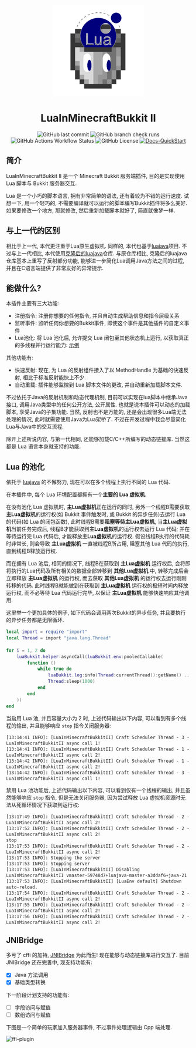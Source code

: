 <p align="center">
    <img src="logo.png" alt="logo"/>
</p>

<p align="center">
    <h1 align="center">LuaInMinecraftBukkit II</h1>
</p>

<p align="center">
    <img src="https://img.shields.io/github/last-commit/SmileYik/LuaInMinecraftBukkitII?style=flat-square" alt="GitHub last commit"/>
    <img src="https://img.shields.io/github/check-runs/SmileYik/LuaInMinecraftBukkitII/master?style=flat-square" alt="GitHub branch check runs"/>
    <img src="https://img.shields.io/github/actions/workflow/status/SmileYik/LuaInMinecraftBukkitII/gradle.yml?style=flat-square" alt="GitHub Actions Workflow Status"/>
    <img src="https://img.shields.io/github/license/SmileYik/LuaInMinecraftBukkitII?style=flat-square" alt="GitHub License"/>
    <a href="https://github.com/SmileYik/LuaInMinecraftBukkitII/blob/gh-page/docs/QuickStart.md">
        <img src="https://img.shields.io/badge/DOCS-QuickStart-blue?style=flat-square" alt="Docs-QuickStart"/>
    </a>
</p>

[luajava-jasonsantos]: https://github.com/jasonsantos/luajava
[luajava-smileyik]: https://github.com/SmileYik/luajava
[lua-pool-example]: https://github.com/SmileYik/LuaInMinecraftBukkitII/blob/gh-page/docs/en/GlobalVariable.md#pooledcallable---transform-a-lua-closure-into-a-closure-that-can-be-run-in-the-lua-pool
[jni-bridge]: ../modules/jni-bridge

## 简介

LuaInMinecraftBukkit II 是一个 Minecraft Bukkit 服务端插件, 目的是实现使用 Lua 脚本与 Bukkit 服务器交互.

Lua 是一个小巧的脚本语言, 拥有非常简单的语法, 还有着较为不错的运行速度. 
试想一下, 用一个轻巧的, 不需要编译就可以运行的脚本编写Bukkit插件将多么美好. 
如果要修改一个地方, 那就修改, 然后重新加载脚本就好了, 简直就像梦一样.

## 与上一代的区别

相比于上一代, 本代更注重于Lua原生虚拟机. 同样的, 本代也基于[luajava][luajava-jasonsantos]项目.
不过与上一代相比, 本代使用[克隆后的luajava][luajava-smileyik]仓库. 与原仓库相比, 克隆后的luajava仓库基本上重写了反射部分功能, 能够进一步简化Lua调用Java方法之间的过程, 并且在C语言端提供了非常友好的异常提示.

## 能做什么?

本插件主要有三大功能:

+ 注册指令: 注册你想要的任何指令, 并且自动生成帮助信息和指令层级关系
+ 监听事件: 监听任何你想要的Bukkit事件, 即使这个事件是其他插件的自定义事件
+ Lua池化: 将 Lua 池化后, 允许提交 Lua 闭包至其他状态机上运行, 以获取真正的多线程并行运行能力: [示例][lua-pool-example]

其他功能有:

+ 快速反射: 现在, 为 Lua 的反射组件接入了以 MethodHandle 为基础的快速反射, 相比于标准反射能快上不少.
+ 自动重载: 插件能够监控到 Lua 脚本文件的更改, 并自动重新加载脚本文件.

不过依托于Java的反射机制和动态代理机制, 目前可以实现在lua脚本中继承Java接口,
调用Java类型中的任何公开方法, 公开属性. 也就是说本插件可以动态的加载脚本, 
享受Java的子集功能. 当然, 反射也不是万能的, 还是会出现很多Lua端无法处理的情况, 
此时就需要使用Java为Lua架桥了. 不过在开发过程中我会尽量简化Lua与Java中的交互流程.

除开上述所说内容, 与第一代相同, 还能够加载C/C++所编写的动态链接库. 当然这都是
Lua 语言本身就支持的功能.

## Lua 的池化

依托于 [luajava][luajava-smileyik] 的不懈努力, 现在可以在多个线程上执行不同的 Lua 代码.

在本插件中, 每个 Lua 环境配置都拥有一个**主要的 Lua 虚拟机**. 

在没有池化 Lua 虚拟机时, **主Lua虚拟机**正在运行的同时, 
另外一个线程B需要获取**主Lua虚拟机**的运行权(如 Bukkit 事件触发时, 或 Bukkit 的异步任务)去运行
Lua 的代码(如 Lua 的闭包函数), 此时线程B需要**阻塞等待主Lua虚拟机**, 当**主Lua虚拟机**当前任务完成后, 
线程B才能获取到**主Lua虚拟机**的运行权去运行 Lua 代码; 并在等待运行完 Lua 代码后, 才能释放**主Lua虚拟机**的运行权.
假设线程B执行的代码耗时非常长, 则会导致 **主Lua虚拟机** 一直被线程B所占用, 阻塞其他 Lua 代码的执行, 直到线程B释放运行权.

而在拥有 Lua 池后, 相同的情况下, 线程B在获取到 **主Lua虚拟机** 运行权后, 
会将即将执行的Lua代码及所有相关的数据全部转移到 **其他Lua虚拟机** 中, 
转移完成后会立即释放 **主Lua虚拟机** 的运行权, 而去获取 **其他Lua虚拟机** 的运行权去运行刚刚转移的代码. 
此时线程B就能做到在获取到 **主Lua虚拟机** 运行权的极短时间内释放运行权, 
而不必等待 Lua 代码运行完毕, 以保证 **主Lua虚拟机** 能够快速响应其他调用.

这里举一个更加具体的例子, 如下代码会调用两次Bukkit的异步任务, 并且要执行的异步任务都是无限循环.

```lua
local import = require "import"
local Thread = import "java.lang.Thread"

for i = 1, 2 do
    luaBukkit.helper:asyncCall(luaBukkit.env:pooledCallable(
        function ()
            while true do
                luaBukkit.log:info(Thread:currentThread():getName() .. " async call " .. i .. "!")
                Thread:sleep(1000)
            end
        end
    ))
end
```

当启用 Lua 池, 并且容量大小为 2 时, 上述代码输出以下内容, 可以看到有多个线程的输出, 并且能够响应 `stop` 指令关闭服务器:

```
[13:14:41 INFO]: [LuaInMinecraftBukkitII] Craft Scheduler Thread - 3 - LuaInMinecraftBukkitII async call 1!
[13:14:41 INFO]: [LuaInMinecraftBukkitII] Craft Scheduler Thread - 1 - LuaInMinecraftBukkitII async call 2!
[13:14:42 INFO]: [LuaInMinecraftBukkitII] Craft Scheduler Thread - 1 - LuaInMinecraftBukkitII async call 2!
[13:14:42 INFO]: [LuaInMinecraftBukkitII] Craft Scheduler Thread - 3 - LuaInMinecraftBukkitII async call 1!
```

禁用 Lua 池功能后, 上述代码输出以下内容, 可以看到仅有一个线程的输出, 
并且虽然能够响应 `stop` 指令, 但是无法关闭服务器, 因为尝试释放 Lua 虚拟机资源时无法从死循环情况下获取到运行权:

```
[13:17:49 INFO]: [LuaInMinecraftBukkitII] Craft Scheduler Thread - 2 - LuaInMinecraftBukkitII async call 2!
[13:17:52 INFO]: [LuaInMinecraftBukkitII] Craft Scheduler Thread - 2 - LuaInMinecraftBukkitII async call 2!
stop
[13:17:53 INFO]: [LuaInMinecraftBukkitII] Craft Scheduler Thread - 2 - LuaInMinecraftBukkitII async call 2!
[13:17:53 INFO]: Stopping the server
[13:17:53 INFO]: Stopping server
[13:17:53 INFO]: [LuaInMinecraftBukkitII] Disabling LuaInMinecraftBukkitII vmaster-59748d7+luajava-master-a3ddaf6+java-21
[13:17:53 INFO]: [LuaInMinecraftBukkitII] [LuaEnv default] Shutdown auto-reload.
[13:17:54 INFO]: [LuaInMinecraftBukkitII] Craft Scheduler Thread - 2 - LuaInMinecraftBukkitII async call 2!
[13:17:55 INFO]: [LuaInMinecraftBukkitII] Craft Scheduler Thread - 2 - LuaInMinecraftBukkitII async call 2!
[13:17:56 INFO]: [LuaInMinecraftBukkitII] Craft Scheduler Thread - 2 - LuaInMinecraftBukkitII async call 2!
```

## JNIBridge

多亏了 cffi 的加持, [JNIBridge][jni-bridge] 为此而生! 现在能够与动态链接库进行交互了.
目前 JNIBridge 还在完善中, 现支持功能有:

+ [x] Java 方法调用
+ [x] 基础类型转换

下一阶段计划支持的功能有:

- [ ] 字段访问与赋值
- [ ] 数组访问与赋值

下图是一个简单的玩家加入服务器事件, 不过事件处理逻辑由 Cpp 端处理.

![ffi-plugin](../ffi-plugin.png)

